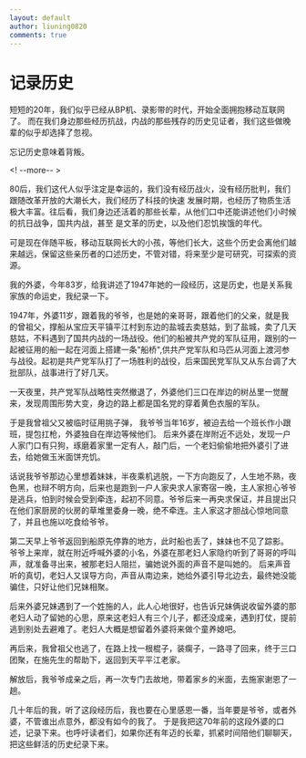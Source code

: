 ```yaml
---
layout: default
author: liuning0820
comments: true
---
```


# 记录历史

短短的20年，我们似乎已经从BP机、录影带的时代，开始全面拥抱移动互联网了。
而在我们身边那些经历抗战，内战的那些残存的历史见证者，我们这些做晚辈的似乎却选择了忽视。

忘记历史意味着背叛。

<! --more-- >

80后，我们这代人似乎注定是幸运的，我们没有经历战火，没有经历批判，我们跟随改革开放的大潮长大，我们经历了科技的快速
发展时期，也经历了物质生活极大丰富。往后看，我们身边还活着的那些长辈，从他们口中还能讲述他们小时候的抗日战争，国共内战，甚至
是文革的历史，以及他们忍饥挨饿的年代。

可是现在伴随平板，移动互联网长大的小孩，等他们长大，这些个历史会离他们越来越远，保留这些亲历者的口述历史，不管对错，将来至少是可研究，可探索的资源。

我的外婆，今年83岁，给我讲述了1947年她的一段经历，这是历史，也是关系我家族的命运史，我纪录一下。

1947年，外婆11岁，跟着我的爷爷，也是她的亲哥哥，跟着他们的父亲，就是我的曾祖父，撑船从宝应天平镇平江村到东边的盐城去卖慈姑，到了盐城，卖了几天慈姑，不料遇到了国共内战的一场战役。他们的船被共产党的军队征用，跟别的一起被征用的船一起在河面上搭建一条"船桥",供共产党军队和马匹从河面上渡河参与战役。起初是共产党军队打了一场胜利的战役，后来国民党军队又从东台调了大批部队，战事进行了好几天。

一天夜里，共产党军队战略性突然撤退了，外婆他们三口在岸边的树丛里一觉醒来，发现周围形势大变，身边的路上都是国名党的穿着黄色衣服的军队。

于是我曾祖父又被临时征用挑子弹， 我爷爷当年16岁，被迫去给一个班长作小跟班，提包扛枪，外婆独自在岸边等候他们。
后来外婆在岸附近不远处，发现一户人家门口有只狗，琢磨着家里一定有人，敲门后，一个老妇偷偷地把外婆引了进去，给她做玉米面饼充饥。

话说我爷爷那边心里想着妹妹，半夜乘机逃脱，一下方向跑反了，人生地不熟，夜色黑，也辩不明方向，后来也是跑到一户人家央求人家寄宿一晚，主人家担心爷爷是逃兵，怕到时候会受到牵连，起初不同意。爷爷后来一再央求保证，并且提出只在他们家厨房的伙房的草堆里委身一晚，绝不牵连。主人家这才胆战心惊地同意了，并且也施以吃食给爷爷。

第二天早上爷爷返回到船原先停靠的地方，此时船也丢了，妹妹也不见了踪影。
爷爷上来岸，就在附近呼喊外婆的小名，外婆在那老妇人家隐约听到了哥哥的呼叫声，就准备寻出来，被那老妇人阻拦，骗她说外面的声音不是叫她的。
后来声音听的真切，老妇人又误导方向，声音从南边来，她给外婆引导北边去，最终她没能骗住，只好让他们兄妹相聚。

后来外婆兄妹遇到了一个姓施的人，此人心地很好，也告诉兄妹俩说收留外婆的那老妇人动了留她的心思，原来这老妇人有三个儿子，都还没成亲，遇到打仗，提前逃到别处去避难了。老妇人大概是想留着外婆将来做个童养媳吧。

再后来，我曾祖父也逃了，在路上找一根棍子，装瘸子，一路寻了回来，终于三口团聚，在施先生的帮助下，返回到天平平江老家。

解放后，我爷爷成亲之后，再一次专门去故地，带着家乡的米面，去施家谢恩了一趟。

几十年后的我，听了这段经历后，我也要在心里感恩一番，当年要是爷爷，或者外婆，不管谁出点意外，都没有如今的我了。
于是我把这70年前的这段外婆的口述，记录下来。也呼吁读者们，如果你还有年迈的长辈，抓紧时间陪他们聊聊天，把这些鲜活的历史纪录下来。
